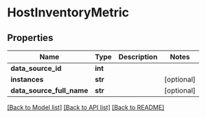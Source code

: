 # HostInventoryMetric

## Properties
Name | Type | Description | Notes
------------ | ------------- | ------------- | -------------
**data_source_id** | **int** |  | 
**instances** | **str** |  | [optional] 
**data_source_full_name** | **str** |  | [optional] 

[[Back to Model list]](../README.md#documentation-for-models) [[Back to API list]](../README.md#documentation-for-api-endpoints) [[Back to README]](../README.md)

